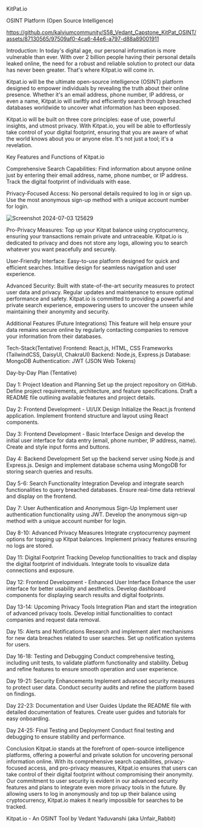 KitPat.io

OSINT Platform (Open Source Intelligence)

https://github.com/kalviumcommunity/S58_Vedant_Capstone_KitPat_OSINT/assets/87130565/97509af0-4ca6-44e6-a797-d88a89001911

Introduction:
In today's digital age, our personal information is more vulnerable than ever. With over 2 billion people having their personal details leaked online, the need for a robust and reliable solution to protect our data has never been greater. That's where Kitpat.io will come in.

Kitpat.io will be the ultimate open-source intelligence (OSINT) platform designed to empower individuals by revealing the truth about their online presence. Whether it's an email address, phone number, IP address, or even a name, Kitpat.io will swiftly and efficiently search through breached databases worldwide to uncover what information has been exposed.

Kitpat.io will be built on three core principles: ease of use, powerful insights, and utmost privacy. With Kitpat.io, you will be able to effortlessly take control of your digital footprint, ensuring that you are aware of what the world knows about you or anyone else. It's not just a tool; it's a revelation.


Key Features and Functions of Kitpat.io

Comprehensive Search Capabilities:
Find information about anyone online just by entering their email address, name, phone number, or IP address.
Track the digital footprint of individuals with ease.

Privacy-Focused Access:
No personal details required to log in or sign up.
Use the most anonymous sign-up method with a unique account number for login.

![Screenshot 2024-07-03 125629](https://github.com/kalviumcommunity/S58_Vedant_Capstone_KitPat_OSINT/assets/87130565/36d35a5b-37cc-4cd9-9dd0-2ea55f3519d6)

Pro-Privacy Measures:
Top up your Kitpat balance using cryptocurrency, ensuring your transactions remain private and untraceable.
Kitpat.io is dedicated to privacy and does not store any logs, allowing you to search whatever you want peacefully and securely.

User-Friendly Interface:
Easy-to-use platform designed for quick and efficient searches.
Intuitive design for seamless navigation and user experience.

Advanced Security:
Built with state-of-the-art security measures to protect user data and privacy.
Regular updates and maintenance to ensure optimal performance and safety.
Kitpat.io is committed to providing a powerful and private search experience, empowering users to uncover the unseen while maintaining their anonymity and security.

Additional Features (Future Integrations)
This feature will help ensure your data remains secure online by regularly contacting companies to remove your information from their databases.


Tech-Stack(Tentative)
Frontend: React.js, HTML, CSS Frameworks (TailwindCSS, DaisyUI, ChakraUI)
Backend: Node.js, Express.js
Database: MongoDB
Authentication: JWT (JSON Web Tokens)

Day-by-Day Plan (Tentative)

Day 1: Project Ideation and Planning
Set up the project repository on GitHub.
Define project requirements, architecture, and feature specifications.
Draft a README file outlining available features and project details.

Day 2: Frontend Development - UI/UX Design
Initialize the React.js frontend application.
Implement frontend structure and layout using React components.

Day 3: Frontend Development - Basic Interface
Design and develop the initial user interface for data entry (email, phone number, IP address, name).
Create and style input forms and buttons.

Day 4: Backend Development
Set up the backend server using Node.js and Express.js.
Design and implement database schema using MongoDB for storing search queries and results.

Day 5-6: Search Functionality Integration
Develop and integrate search functionalities to query breached databases.
Ensure real-time data retrieval and display on the frontend.

Day 7: User Authentication and Anonymous Sign-Up
Implement user authentication functionality using JWT.
Develop the anonymous sign-up method with a unique account number for login.

Day 8-10: Advanced Privacy Measures
Integrate cryptocurrency payment options for topping up Kitpat balances.
Implement privacy features ensuring no logs are stored.

Day 11: Digital Footprint Tracking
Develop functionalities to track and display the digital footprint of individuals.
Integrate tools to visualize data connections and exposure.

Day 12: Frontend Development - Enhanced User Interface
Enhance the user interface for better usability and aesthetics.
Develop dashboard components for displaying search results and digital footprints.

Day 13-14: Upcoming Privacy Tools Integration
Plan and start the integration of advanced privacy tools.
Develop initial functionalities to contact companies and request data removal.

Day 15: Alerts and Notifications
Research and implement alert mechanisms for new data breaches related to user searches.
Set up notification systems for users.

Day 16-18: Testing and Debugging
Conduct comprehensive testing, including unit tests, to validate platform functionality and stability.
Debug and refine features to ensure smooth operation and user experience.

Day 19-21: Security Enhancements
Implement advanced security measures to protect user data.
Conduct security audits and refine the platform based on findings.

Day 22-23: Documentation and User Guides
Update the README file with detailed documentation of features.
Create user guides and tutorials for easy onboarding.

Day 24-25: Final Testing and Deployment
Conduct final testing and debugging to ensure stability and performance.

Conclusion
Kitpat.io stands at the forefront of open-source intelligence platforms, offering a powerful and private solution for uncovering personal information online. With its comprehensive search capabilities, privacy-focused access, and pro-privacy measures, Kitpat.io ensures that users can take control of their digital footprint without compromising their anonymity.
Our commitment to user security is evident in our advanced security features and plans to integrate even more privacy tools in the future. By allowing users to log in anonymously and top up their balance using cryptocurrency, Kitpat.io makes it nearly impossible for searches to be tracked.

Kitpat.io - An OSINT Tool by Vedant Yaduvanshi (aka Unfair_Rabbit)



